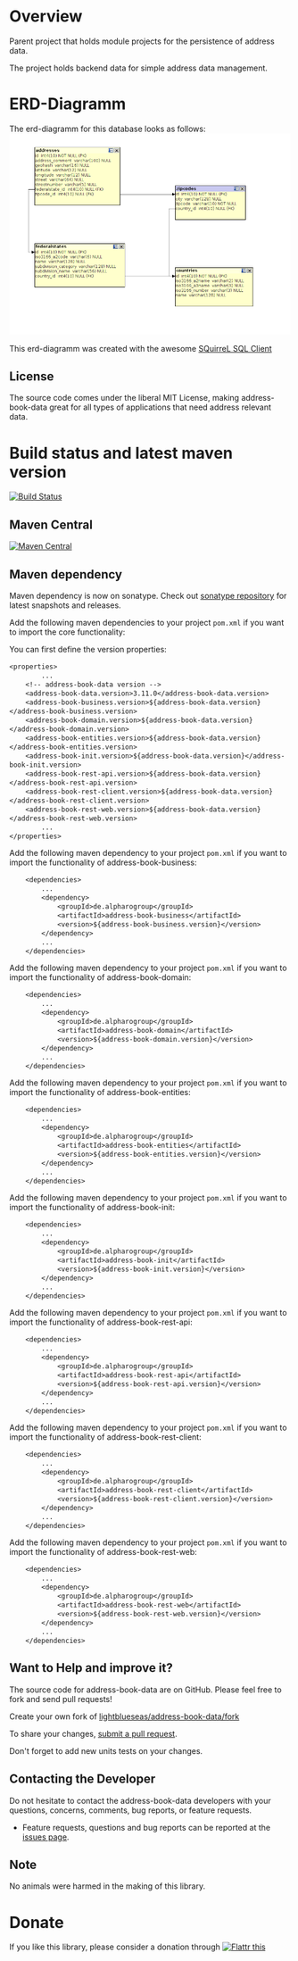 # Overview


Parent project that holds module projects for the persistence of address data.

The project holds backend data for simple address data management.

# ERD-Diagramm

The erd-diagramm for this database looks as follows: ![erd-diagramm](https://github.com/lightblueseas/address-book-data/blob/develop/address-book-init/src/main/resources/erd/erd-diagramm-addressbook.png)

This erd-diagramm was created with the awesome [SQuirreL SQL Client](http://squirrel-sql.sourceforge.net/)

## License

The source code comes under the liberal MIT License, making address-book-data great for all types of applications that need address relevant data.

# Build status and latest maven version
[![Build Status](https://travis-ci.org/lightblueseas/address-book-data.svg?branch=master)](https://travis-ci.org/lightblueseas/address-book-data)

## Maven Central

[![Maven Central](https://maven-badges.herokuapp.com/maven-central/de.alpharogroup/address-book-data/badge.svg)](https://maven-badges.herokuapp.com/maven-central/de.alpharogroup/address-book-data)

## Maven dependency

Maven dependency is now on sonatype.
Check out [sonatype repository](https://oss.sonatype.org/index.html#nexus-search;gav~de.alpharogroup~address-book-data~~~) for latest snapshots and releases.

Add the following maven dependencies to your project `pom.xml` if you want to import the core functionality:

You can first define the version properties:

	<properties>
			...
		<!-- address-book-data version -->
		<address-book-data.version>3.11.0</address-book-data.version>
		<address-book-business.version>${address-book-data.version}</address-book-business.version>
		<address-book-domain.version>${address-book-data.version}</address-book-domain.version>
		<address-book-entities.version>${address-book-data.version}</address-book-entities.version>
		<address-book-init.version>${address-book-data.version}</address-book-init.version>
		<address-book-rest-api.version>${address-book-data.version}</address-book-rest-api.version>
		<address-book-rest-client.version>${address-book-data.version}</address-book-rest-client.version>
		<address-book-rest-web.version>${address-book-data.version}</address-book-rest-web.version>
			...
	</properties>

Add the following maven dependency to your project `pom.xml` if you want to import the functionality of address-book-business:

		<dependencies>
			...
			<dependency>
				<groupId>de.alpharogroup</groupId>
				<artifactId>address-book-business</artifactId>
				<version>${address-book-business.version}</version>
			</dependency>
			...
		</dependencies>

Add the following maven dependency to your project `pom.xml` if you want to import the functionality of address-book-domain:

		<dependencies>
			...
			<dependency>
				<groupId>de.alpharogroup</groupId>
				<artifactId>address-book-domain</artifactId>
				<version>${address-book-domain.version}</version>
			</dependency>
			...
		</dependencies>

Add the following maven dependency to your project `pom.xml` if you want to import the functionality of address-book-entities:

		<dependencies>
			...
			<dependency>
				<groupId>de.alpharogroup</groupId>
				<artifactId>address-book-entities</artifactId>
				<version>${address-book-entities.version}</version>
			</dependency>
			...
		</dependencies>

Add the following maven dependency to your project `pom.xml` if you want to import the functionality of address-book-init:

		<dependencies>
			...
			<dependency>
				<groupId>de.alpharogroup</groupId>
				<artifactId>address-book-init</artifactId>
				<version>${address-book-init.version}</version>
			</dependency>
			...
		</dependencies>

Add the following maven dependency to your project `pom.xml` if you want to import the functionality of address-book-rest-api:

		<dependencies>
			...
			<dependency>
				<groupId>de.alpharogroup</groupId>
				<artifactId>address-book-rest-api</artifactId>
				<version>${address-book-rest-api.version}</version>
			</dependency>
			...
		</dependencies>

Add the following maven dependency to your project `pom.xml` if you want to import the functionality of address-book-rest-client:

		<dependencies>
			...
			<dependency>
				<groupId>de.alpharogroup</groupId>
				<artifactId>address-book-rest-client</artifactId>
				<version>${address-book-rest-client.version}</version>
			</dependency>
			...
		</dependencies>

Add the following maven dependency to your project `pom.xml` if you want to import the functionality of address-book-rest-web:

		<dependencies>
			...
			<dependency>
				<groupId>de.alpharogroup</groupId>
				<artifactId>address-book-rest-web</artifactId>
				<version>${address-book-rest-web.version}</version>
			</dependency>
			...
		</dependencies>

## Want to Help and improve it? ###

The source code for address-book-data are on GitHub. Please feel free to fork and send pull requests!

Create your own fork of [lightblueseas/address-book-data/fork](https://github.com/lightblueseas/address-book-data/fork)

To share your changes, [submit a pull request](https://github.com/lightblueseas/address-book-data/pull/new/master).

Don't forget to add new units tests on your changes.

## Contacting the Developer

Do not hesitate to contact the address-book-data developers with your questions, concerns, comments, bug reports, or feature requests.
- Feature requests, questions and bug reports can be reported at the [issues page](https://github.com/lightblueseas/address-book-data/issues).

## Note

No animals were harmed in the making of this library.

# Donate

If you like this library, please consider a donation through 
<a href="https://flattr.com/submit/auto?fid=r7vp62&url=https%3A%2F%2Fgithub.com%2Flightblueseas%2Faddress-book-data" target="_blank">
<img src="http://button.flattr.com/flattr-badge-large.png" alt="Flattr this" title="Flattr this" border="0">
</a>
